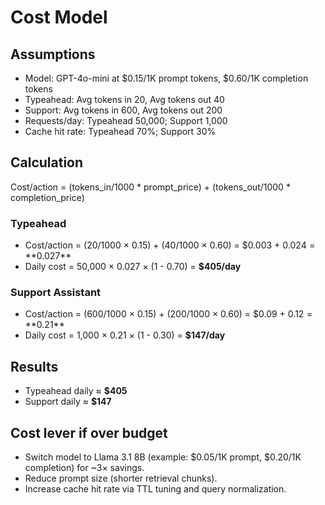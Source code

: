# Cost Model

## Assumptions
- Model: GPT-4o-mini at $0.15/1K prompt tokens, $0.60/1K completion tokens
- Typeahead: Avg tokens in 20, Avg tokens out 40
- Support: Avg tokens in 600, Avg tokens out 200
- Requests/day: Typeahead 50,000; Support 1,000
- Cache hit rate: Typeahead 70%; Support 30%

## Calculation
Cost/action = (tokens_in/1000 * prompt_price) + (tokens_out/1000 * completion_price)

### Typeahead
- Cost/action = (20/1000 × 0.15) + (40/1000 × 0.60) = $0.003 + $0.024 = **$0.027**
- Daily cost = 50,000 × 0.027 × (1 - 0.70) = **$405/day**

### Support Assistant
- Cost/action = (600/1000 × 0.15) + (200/1000 × 0.60) = $0.09 + $0.12 = **$0.21**
- Daily cost = 1,000 × 0.21 × (1 - 0.30) = **$147/day**

## Results
- Typeahead daily ≈ **$405**
- Support daily ≈ **$147**

## Cost lever if over budget
- Switch model to Llama 3.1 8B (example: $0.05/1K prompt, $0.20/1K completion) for ~3× savings.
- Reduce prompt size (shorter retrieval chunks).
- Increase cache hit rate via TTL tuning and query normalization.
